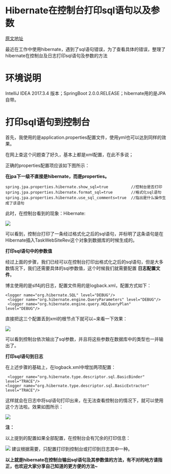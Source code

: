 # Hibernate在控制台打印sql语句以及参数

[原文地址](https://blog.csdn.net/Randy_Wang_/article/details/79460306)

最近在工作中使用hibernate，遇到了sql语句错误，为了查看具体的错误，整理了hibernate在控制台及日志打印sql语句及参数的方法

# 环境说明

 IntelliJ IDEA 2017.3.4 版本；SpringBoot 2.0.0.RELEASE；hibernate用的是JPA自带。

# 打印sql语句到控制台

 首先，我使用的是application.properties配置文件，使用yml也可以达到同样的效果。
 
 在网上查这个问题查了好久，基本上都是xml配置，在此不多说；
 
 正确的properties配置项应该如下图所示：

**在jpa下一级不直接是hibernate，而是properties。**
```
spring.jpa.properties.hibernate.show_sql=true          //控制台是否打印
spring.jpa.properties.hibernate.format_sql=true        //格式化sql语句
spring.jpa.properties.hibernate.use_sql_comments=true  //指出是什么操作生成了该语句
```
 此时，在控制台看到的现象：Hibernate: 
 
 ![](https://img-blog.csdn.net/20180306170047795?watermark/2/text/aHR0cDovL2Jsb2cuY3Nkbi5uZXQvUmFuZHlfV2FuZ18=/font/5a6L5L2T/fontsize/400/fill/I0JBQkFCMA==/dissolve/70)
 
 可以看到，控制台打印了一条经过格式化之后的sql语句，并标明了这条语句是在Hibernate插入TaskWebSiteRev这个对象到数据库的时候生成的。

**打印sql语句中的参数值**

 经过上面的步骤，我们已经可以在控制台打印出格式化之后的sql语句，但是大多数情况下，我们还需要具体的sql参数值，这个时候我们就需要配置 **日志配置文件**。

博主使用的是slf4j的日志，配置文件用的是logback.xml，配置方式如下：
```language
<logger name="org.hibernate.SQL" level="DEBUG"/>
 <logger name="org.hibernate.engine.QueryParameters" level="DEBUG"/>
 <logger name="org.hibernate.engine.query.HQLQueryPlan" level="DEBUG"/>
```
 直接把这三个配置丢到xml的根节点下就可以~来看一下效果：
 
 ![](https://img-blog.csdn.net/20180306170921800?watermark/2/text/aHR0cDovL2Jsb2cuY3Nkbi5uZXQvUmFuZHlfV2FuZ18=/font/5a6L5L2T/fontsize/400/fill/I0JBQkFCMA==/dissolve/70)
 
 可以看到控制台依次输出了sql参数，并且将这些参数在数据库中的类型也一并输出了。

**打印sql语句到日志**

 在上述步骤的基础上，在logback.xml中增加两项配置：
```
 <logger name="org.hibernate.type.descriptor.sql.BasicBinder" level="TRACE"/>
<logger name="org.hibernate.type.descriptor.sql.BasicExtractor" level="TRACE"/>
```
这样就会在日志中将sql语句打印出来，在无法查看控制台的情况下，就可以使用这个方法啦。效果如图所示：

 ![](https://img-blog.csdn.net/20180306171908839?watermark/2/text/aHR0cDovL2Jsb2cuY3Nkbi5uZXQvUmFuZHlfV2FuZ18=/font/5a6L5L2T/fontsize/400/fill/I0JBQkFCMA==/dissolve/70)

**注：**

 以上提到的配置如果全部配置，在控制台会有冗余的打印信息：
 
 ![](https://img-blog.csdn.net/20180306172131370?watermark/2/text/aHR0cDovL2Jsb2cuY3Nkbi5uZXQvUmFuZHlfV2FuZ18=/font/5a6L5L2T/fontsize/400/fill/I0JBQkFCMA==/dissolve/70)
 建议根据需要，只配置打印到控制台或打印到日志其中一种。

**以上就是hibernate在控制台输出sql语句及其参数值的方法，有不对的地方请指正，也欢迎大家分享自己知道的更方便的方法~**